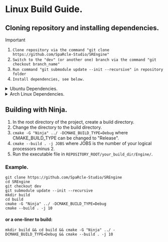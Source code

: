 # Linux Build Guide.

## Cloning repository and installing dependencies.

> [!IMPORTANT]
> 1. ```Clone repository via the command "git clone https://github.com/SpaRcle-Studio/SREngine"```
> 2. ```Switch to the "dev" (or another one) branch via the command "git checkout branch_name"```
> 3. ```Run command "git submodule update --init --recursive" in repository folder```
> 4. ```Install dependencies, see below.```

<details>
<summary>Ubuntu Dependencies.</summary>
    
    Not yet added. If you can help, please create a pull request.
</details>

<details>
<summary>Arch Linux Dependencies.</summary>

    Not yet added. If you can help, please create a pull request.
</details>

## Building with Ninja.

1. In the root directory of the project, create a build directory.
2. Change the directory to the build directory.
3. ```cmake -G "Ninja" ../ -DCMAKE_BUILD_TYPE=Debug``` where CMAKE_BUILD_TYPE can be changed to "Release".
4. ```cmake --build . -j JOBS``` where JOBS is the number of your logical processors minus 2.
5. Run the executable file in ```REPOSITORY_ROOT/your_build_dir/Engine/```.

### Example.
```
git clone https://github.com/SpaRcle-Studio/SREngine
cd SREngine
git checkout dev
git submodule update --init --recursive
mkdir build
cd build
cmake -G "Ninja" ../ -DCMAKE_BUILD_TYPE=Debug
cmake --build . -j 10
```
#### or a one-liner to build:
```
mkdir build && cd build && cmake -G "Ninja" ../ -DCMAKE_BUILD_TYPE=Debug && cmake --build . -j 10
```
